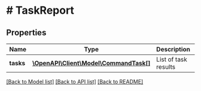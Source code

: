 # # TaskReport

## Properties

Name | Type | Description | Notes
------------ | ------------- | ------------- | -------------
**tasks** | [**\OpenAPI\Client\Model\CommandTask[]**](CommandTask.md) | List of task results | [optional] 

[[Back to Model list]](../../README.md#documentation-for-models) [[Back to API list]](../../README.md#documentation-for-api-endpoints) [[Back to README]](../../README.md)


